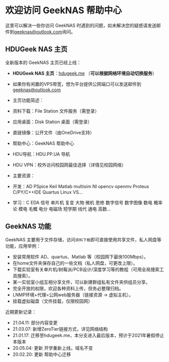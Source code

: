 # 欢迎访问 GeekNAS 帮助中心 #
这里可以解决一些你访问 GeekNAS 时遇到的问题，如未解决您的疑惑请发送邮件到[geeknas@outlook.com](mailto:geeknas@outlook.com?subject=GEEKNAS咨询邮件)询问。

## HDUGeek NAS 主页 ##

全新版本的 GeekNAS 主页已经上线：

- **HDUGeek NAS 主页**：[hdugeek.me](http://hdugeek.me) （**可以根据网络环境自动切换服务**）
- 如果你有闲置的VPS带宽，想为平台提供公网端口可以发送邮件到[geeknas@outlook.com](mailto:geeknas@outlook.com?subject=VPS端口提供)


- 主页功能简述：
 - 资料下载：File Station 文件服务（需登录）
 - 应用桌面：Disk Station 桌面（需登录）
 - 直链镜像：公开文件（由OneDrive支持）
 - 帮助中心：GeekNAS 帮助中心
 - HDU导航：HDU.PP.UA 导航
 - HDU VPN：校外访问校园网最佳选择（详情见校园网络）
 
- 主要资源：
 - 开发：AD PSpice Keil Matlab multisim NI opencv openmv Proteus C/PY/C++IDE Quartus Linux VS...
 - 学习：C EDA 信号 单片机 复变 大物 微机 思修 数字信号 数字图像 数电 概率论 模电 毛概 电分 电磁场 短学期 线代 通电 高数...

## GeekNAS 功能 ##

GeekNAS 主要用于文件存储，访问`资料下载`即可直接使用共享文件，私人网盘等功能，应用举例：

- 安装常用软件 AD、quartus、Matlab 等（校园网下最快100Mbps）。
- 在home文件夹保存自己的一些文档（私人网盘，可更改上限）。
- 下载实验室有关单片机/树莓派/PCB设计/深度学习等的教程（可用全局搜索工具搜索）。
- 某一实验室小组互相分享文件，可以新建群组私有文件夹供组员分享。
- 完全开放的权限，欢迎各种资料上传，但务必整理归档。
- LNMP环境+代理=公网web服务器（链接资源 -> 虚拟主机）。
- 挂载虚拟磁盘（文件挂载，仅限校园网）

近期更新记录：

- 21.04.11: 部分内容变更
- 21.03.07: 新增ZeroTier链接方式，详见网络结构
- 21.01.17: 迁移至hdugeek.me，本分支进入最后版本，预计于2021年暑假停止本版本
- 20.05.04: 更新 开学重新上线，域名不变
- 20.02.20: 更新 帮助中心迁移